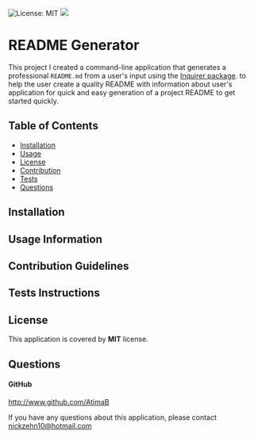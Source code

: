 ![License: MIT](https://img.shields.io/badge/License-MIT-green.svg)  ![](https://img.shields.io/github/followers/AtimaB?style=social)


# README Generator
This project I created a command-line application that generates a professional `README.md` from a user's input using the [Inquirer package](https://www.npmjs.com/package/inquirer). to help the user create a quality README with information about user's application for quick and easy generation of a project README to get started quickly.

## Table of Contents
* [Installation](#installation)
* [Usage](#usage-information)
* [License](#license)
* [Contribution](#contribution-guidelines)
* [Tests](#tests-instructions)
* [Questions](#questions)

## Installation

## Usage Information

## Contribution Guidelines

## Tests Instructions

## License
This application is covered by **MIT** license.

## Questions
#### GitHub
  http://www.github.com/AtimaB

If you have any questions about this application, please contact  nickzehn10@hotmail.com
